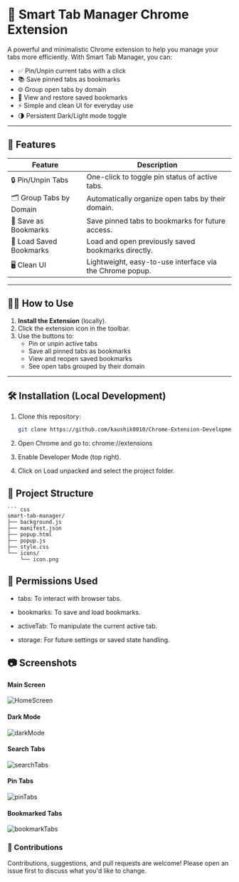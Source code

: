 # 🧩 Smart Tab Manager Chrome Extension

A powerful and minimalistic Chrome extension to help you manage your tabs more efficiently. With Smart Tab Manager, you can:

- ✅ Pin/Unpin current tabs with a click  
- 📚 Save pinned tabs as bookmarks  
- 🌐 Group open tabs by domain  
- 🔖 View and restore saved bookmarks  
- ⚡ Simple and clean UI for everyday use  
- 🌗 Persistent Dark/Light mode toggle

---

## 🚀 Features

| Feature                       | Description                                                   |
|------------------------------|---------------------------------------------------------------|
| 🔒 Pin/Unpin Tabs             | One-click to toggle pin status of active tabs.                |
| 🗂️ Group Tabs by Domain       | Automatically organize open tabs by their domain.             |
| 💾 Save as Bookmarks          | Save pinned tabs to bookmarks for future access.              |
| 📂 Load Saved Bookmarks       | Load and open previously saved bookmarks directly.            |
| 🖥️ Clean UI                   | Lightweight, easy-to-use interface via the Chrome popup.       |

---

## 🧑‍💻 How to Use

1. **Install the Extension** (locally).
2. Click the extension icon in the toolbar.
3. Use the buttons to:
   - Pin or unpin active tabs
   - Save all pinned tabs as bookmarks
   - View and reopen saved bookmarks
   - See open tabs grouped by their domain

---

## 🛠️ Installation (Local Development)

1. Clone this repository:
   ```bash
   git clone https://github.com/kaushik0010/Chrome-Extension-Development.git

2. Open Chrome and go to:
    chrome://extensions

3. Enable Developer Mode (top right).

4. Click on Load unpacked and select the project folder.

## 📁 Project Structure
    ``` css
    smart-tab-manager/
    ├── background.js
    ├── manifest.json
    ├── popup.html
    ├── popup.js
    ├── style.css
    └── icons/
        └── icon.png

## 📄 Permissions Used
- tabs: To interact with browser tabs.

- bookmarks: To save and load bookmarks.

- activeTab: To manipulate the current active tab.

- storage: For future settings or saved state handling.

## 📷 Screenshots
#### Main Screen
![HomeScreen](https://github.com/user-attachments/assets/980534a7-d922-4cdc-a8d6-601c349e1dd0)
#### Dark Mode
![darkMode](https://github.com/user-attachments/assets/e930c4c7-9445-4547-bb06-a0c2ce80bb25)
#### Search Tabs
![searchTabs](https://github.com/user-attachments/assets/30a3d753-b637-43a7-9aa7-5e15f5b5d091)
#### Pin Tabs
![pinTabs](https://github.com/user-attachments/assets/55aa712a-4593-4646-aecc-d02f13fbb8f1)
#### Bookmarked Tabs
![bookmarkTabs](https://github.com/user-attachments/assets/d9c4adae-ffd5-43d2-9324-98bb4129b656)


### 🙌 Contributions
Contributions, suggestions, and pull requests are welcome!
Please open an issue first to discuss what you'd like to change.
